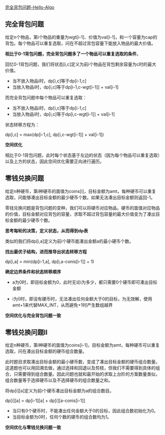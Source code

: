 [完全背包问题-Hello-Algo](https://www.hello-algo.com/chapter_dynamic_programming/unbounded_knapsack_problem/)

## 完全背包问题

给定n个物品，第i个物品的重量为wgt[i-1]、价值为val[i-1]，和一个容量为cap的背包。每个物品可以重复选取，问在不超过背包容量下能放入物品的最大价值。

**相比于0-1背包问题，完全背包问题多了一个物品可以重复选取的条件**。

回忆0-1背包问题，我们将状态[i,c]定义为前i个物品在背包剩余容量为c时的最大价值。

- 当不放入物品i时，dp[i,c]等于dp[i-1,c]
- 当放入物品i时，dp[i,c]等于dp[i-1,c-wgt[i-1]] + val[i-1]

而完全背包问题中每个物品可以重复选取：

- 当不放入物品i时，dp[i,c]等于dp[i-1,c]
- 当放入物品i时，dp[i,c]等于dp[i,c-wgt[i-1]] + val[i-1]

状态转移方程为：

dp[i,c] = max(dp[i-1,c], dp[i,c-wgt[i-1]] + val[i-1])

**空间优化**

相比于0-1背包问题，此时每个状态基于左边的状态（因为每个物品可以重复选取）以及上方的状态，因此空间优化需要正向进行遍历。

## 零钱兑换问题

给定n种硬币，第i种硬币的面值为coins[i]，目标金额为amt，每种硬币可以重复选取，问能够凑出目标金额的最少硬币个数。如果无法凑出目标金额则返回-1。

零钱兑换问题是背包问题的变种，我们可以将硬币对应物品，硬币的面值对应物品的价值，目标金额对应背包的容量，求取不超过背包容量的最大价值变为了凑出目标金额的最少硬币个数。

**思考每轮的决策，定义状态，从而得到dp表**

类似的我们将dp[i,a]定义为前i个硬币能凑出金额a的最小硬币个数。

**找出最优子结构，进而推导出状态转移方程**

dp[i,a] = min(dp[i-1,a], dp[i,a-conis[i-1]] + 1)

**确定边界条件和状态转移顺序**

- a为0时，即目标金额为0，此时无论i为多少，都只需要0个硬币即可凑出目标金额

- i为0时，即没有硬币时，无法凑出任何金额大于0的目标，为无效解，使用amt+1来代替MAX_INT，从而避免+1时产生数组越界

**空间优化与完全背包问题一致**

## 零钱兑换问题Ⅱ

给定n种硬币，第i种硬币的面值为coins[i-1]，目标金额为amt，每种硬币可以重复选取，问在凑出目标金额的硬币组合数量。

此时题目求取凑出目标金额的最小硬币数，变成了凑出目标金额的硬币组合数量。这道题也可以用回溯去做，通过选择和回退以及剪枝，但我们不需要得到具体的组合，只需要得到组合数量。因此问题也就和最开始的求取上台阶的方案数量类似，组合数量等于选择硬币以及不选择硬币的组合数量之和。

将dp[i][a]定义为前i个硬币凑出目标金额为a的组合数目。

dp[i][a] = dp[i-1][a] + dp[i][a-conis[i-1]]

- 当只有0个硬币时，不能凑出任何金额大于0的目标，因此组合数初始化为0。
- 当目标金额为0时，任何个数的硬币的组合数均为1。

**空间优化与零钱兑换问题一致**